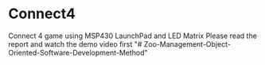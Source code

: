 # Connect4
Connect 4 game using MSP430 LaunchPad and LED Matrix
Please read the report and watch the demo video first
"# Zoo-Management-Object-Oriented-Software-Development-Method" 
